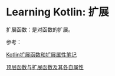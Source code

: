 # Learning Kotlin: 扩展


扩展函数：是对函数的扩展。



参考：

[Kotlin扩展函数和扩展属性笔记](<https://www.jianshu.com/p/7291c9a1ec1e>)

[顶层函数与扩展函数及其各自属性](https://clmirror.storage.googleapis.com/codelabs/java-to-kotlin-zh/index.html#9)


